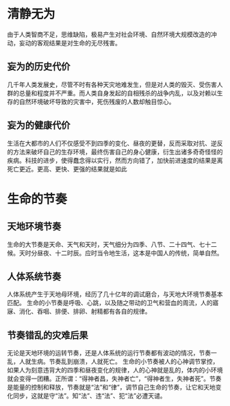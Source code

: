 # 清静无为
由于人类智商不足，思维缺陷，极易产生对社会环境、自然环境大规模改造的冲动，妄动的客观结果是对生命的无尽残害。
## 妄为的历史代价
几千年人类发展史，尽管不时有各种天灾地难发生，但是对人类的毁灭、受伤害人群的总量和程度并不严重。而人类自身发起的自相残杀的战争内乱，以及对赖以生存的自然环境破坏导致的灾害中，死伤残废的人数却触目惊心。
## 妄为的健康代价
生活在大都市的人们不仅感受不到四季的变化、昼夜的更替，反而采取对抗、逆反的方法来破坏自己的生存环境，最终伤害自己的身心健康，衍生出诸多奇奇怪怪的疾病。科技的进步，使得蠢念得以实行，然而方向错了，加快前进速度的结果是离死亡更近。更高、更快、更强的结果就是如此
# 生命的节奏
## 天地环境节奏
生命的大节奏是天命、天气和天时，天气细分为四季、八节、二十四气、七十二候。天时分昼夜、十二时辰。应时当令地生活，这本是中国人的传统，简单自然。
## 人体系统节奏
人体系统产生于天地母环境，经历了几十亿年的调试磨合，与天地大环境节奏基本匹配。
生命的小节奏是呼吸、心跳，以及随之带动的卫气和营血的周流，人的寤寐、消化、吞咽、排便、排卵、射精都有各自的规律。
## 节奏错乱的灾难后果
无论是天地环境的运转节奏，还是人体系统的运行节奏都有波动的情况，节奏一乱，人就生病。节奏乱到崩溃，人就死亡。
生命的小节奏被人的心神调节掌控，如果人为刻意违背大的四季和昼夜变化的规律，人的心神就是乱的，体内的小环境就会变得一团糟。正所谓：“得神者昌，失神者亡”，“得神者生，失神者死”。节奏是能量的控制和释放，节奏就是“法”和“律”，调节自己生命的节奏，让它和天地变化同步，这就是守“法”。知“法”、违“法”、犯“法”必遭天谴。
<!--stackedit_data:
eyJoaXN0b3J5IjpbLTU3ODM2MzcyM119
-->